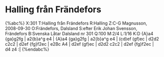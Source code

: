 # Halling från Frändefors

{%abc%}
X:301
T:Halling från Frändefors
R:Halling
Z:C-G Magnusson, 2008-09-30
O:Frändefors, Dalsland
S:efter Erik Johan Svensson, Frändefors
B:Svenska Låtar Dalsland nr 301
Q:100
M:2/4
L:1/16
K:D
{A}a4 {ga}g2fg | a2{b}a^g e4 | {A}a4 {ga}g2fg | a2{b}a^g e4 |
(cd)ef (gf)ec | d2d2 c2c2 | d2ef {fg}f2ec | e2Bc A4 |
d2ef (gf)ec | d2d2 c2c2 | d2ef {fg}f2ec | d4 z4 :|
{%endabc%}

